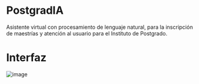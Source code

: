 # PostgradIA
Asistente virtual con procesamiento de lenguaje natural, para la inscripción de maestrías y atención al usuario para el Instituto de Postgrado.
# Interfaz
![image](https://github.com/user-attachments/assets/b249e0bf-4edb-44af-a51f-0a757b8f9e43)
